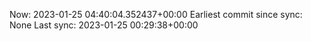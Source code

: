 Now: 2023-01-25 04:40:04.352437+00:00 Earliest commit since sync: None Last sync: 2023-01-25 00:29:38+00:00
